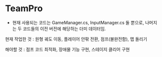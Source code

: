 # TeamPro

* 현재 사용되는 코드는 GameManager.cs, InputManager.cs 둘 뿐으로, 나머지는 두 코드들의 이전 버전에 해당하는 더미 데이터임.

현재 작업한 것 : 원형 궤도 이동, 플레이어 안팎 전환, 점프(불완전함), 맵 돌리기

해야할 것 : 점프 코드 최적화, 장애물 기능 구현, 스테이지 클리어 구현
